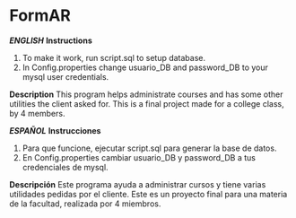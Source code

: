 # FormAR

**_ENGLISH_** 
**Instructions** 
1. To make it work, run script.sql to setup database.
2. In Config.properties change usuario_DB and password_DB to your mysql user credentials.

**Description**
This program helps administrate courses and has some other utilities the client asked for.
This is a final project made for a college class, by 4 members. 



**_ESPAÑOL_** 
**Instrucciones** 
1. Para que funcione, ejecutar script.sql para generar la base de datos.
2. En Config.properties cambiar usuario_DB y password_DB a tus credenciales de mysql.

**Descripción** 
Este programa ayuda a administrar cursos y tiene varias utilidades pedidas por el cliente.
Este es un proyecto final para una materia de la facultad, realizada por 4 miembros.
